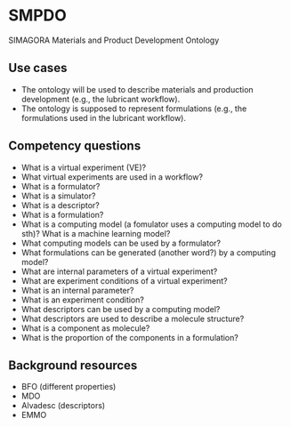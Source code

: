 # SMPDO
SIMAGORA Materials and Product Development Ontology

## Use cases

- The ontology will be used to describe materials and production development (e.g., the lubricant workflow).
- The ontology is supposed to represent formulations (e.g., the formulations used in the lubricant workflow).

## Competency questions

- What is a virtual experiment (VE)?
- What virtual experiments are used in a workflow?
- What is a formulator?
- What is a simulator?
- What is a descriptor?
- What is a formulation?
- What is a computing model (a fomulator uses a computing model to do sth)? What is a machine learning model?
- What computing models can be used by a formulator?
- What formulations can be generated (another word?) by a computing model?
- What are internal parameters of a virtual experiment?
- What are experiment conditions of a virtual experiment?
- What is an internal parameter?
- What is an experiment condition?
- What descriptors can be used by a computing model?
- What descriptors are used to describe a molecule structure?
- What is a component as molecule?
- What is the proportion of the components in a formulation?

## Background resources

- BFO (different properties)
- MDO
- Alvadesc (descriptors)
- EMMO
